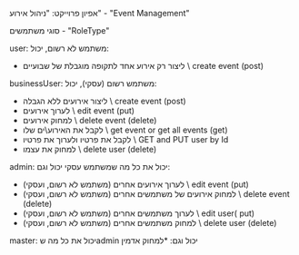 אפיון פרוייקט:
"ניהול אירוע" - "Event Management"
 
סוגי משתמשים - "RoleType"

user: 
משתמש לא רשום, יכול:
* ליצור רק אירוע אחד לתקופה מוגבלת של שבועיים \\  create event (post) 

businessUser:
משתמש רשום (עסקי), יכול:
* ליצור אירועים ללא הגבלה \\ create event (post)
* לערוך אירועים \\ edit event (put)
* למחוק אירועים \\ delete event (delete)
* לקבל את האירוע\ים שלו \\ get event or get all events (get)
* לקבל את פרטיו ולערוך את פרטיו \\ GET and PUT user by Id
* למחוק את עצמו \\ delete user (delete)

admin:
יכול את כל מה שמשתמש עסקי יכול וגם:
* לערוך אירועים אחרים (משתמש לא רשום, ועסקי) \\ edit event (put)
* למחוק אירועים של משתמשים אחרים (משתמש לא רשום, ועסקי) \\ delete event (delete)
* לערוך משתמשים אחרים (משתמש לא רשום, ועסקי) \\  edit user( put)
* למחוק משתמשים אחרים (משתמש לא רשום, ועסקי) \\ delete user (delete)

master:
יכול את כל מה שadmin יכול וגם:
*למחוק אדמין 